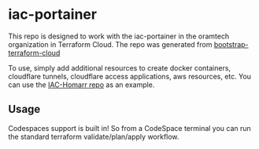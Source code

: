 # iac-portainer

This repo is designed to work with the iac-portainer in the oramtech organization in Terraform Cloud. The repo was generated from [bootstrap-terraform-cloud](https://github.com/oramtech/bootstrap-terraform-cloud)

To use, simply add additional resources to create docker containers, cloudflare tunnels, cloudflare access applications, aws resources, etc. You can use the [IAC-Homarr repo](https://github.com/oramtech/iac-homarr) as an example.

## Usage

Codespaces support is built in! So from a CodeSpace terminal you can run the standard terraform validate/plan/apply workflow.